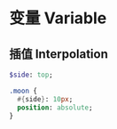 # 变量 Variable

## 插值 Interpolation
```sass
$side: top;

.moon {
  #{side}: 10px;
  position: absolute;
}
```

